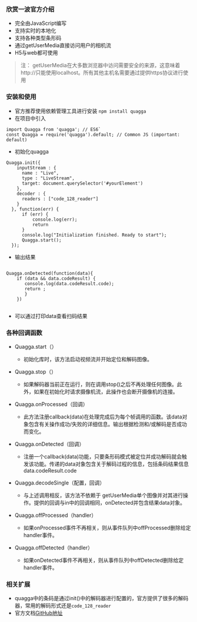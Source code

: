 ### 欣赏一波官方介绍
* 完全由JavaScript编写
* 支持实时的本地化
* 支持各种类型条形码
* 通过getUserMedia直接访问用户的相机流
* H5与web都可使用

> 注： getUserMedia在大多数浏览器中访问需要安全的来源，这意味着http://只能使用localhost。所有其他主机名需要通过提供https协议进行使用

### 安装和使用
* 官方推荐使用依赖管理工具进行安装
`npm install quagga`
* 在项目中引入

```
import Quagga from 'quagga'; // ES6`
const Quagga = require('quagga').default; // Common JS (important: default)
```

* 初始化quagga

```
Quagga.init({
    inputStream : {
      name : "Live",
      type : "LiveStream",
      target: document.querySelector('#yourElement')
    },
    decoder : {
      readers : ["code_128_reader"]
    }
  }, function(err) {
      if (err) {
          console.log(err);
          return
      }
      console.log("Initialization finished. Ready to start");
      Quagga.start();
  });
```

* 输出结果

```

Quagga.onDetected(function(data){
    if (data && data.codeResult) {
       console.log(data.codeResult.code);
       return ;
       }
    })
    
```
* 可以通过打印data查看扫码结果

### 各种回调函数
* Quagga.start（）
	* 初始化库时，该方法启动视频流并开始定位和解码图像。
* Quagga.stop（）
	* 如果解码器当前正在运行，则在调用stop()之后不再处理任何图像。此外，如果在初始化时请求摄像机流，此操作也会断开摄像机的连接。
* Quagga.onProcessed（回调）
	* 此方法注册callback(data)在处理完成后为每个帧调用的函数。该data对象包含有关操作成功/失败的详细信息。输出根据检测和/或解码是否成功而变化。
* Quagga.onDetected（回调）
	* 注册一个callback(data)功能，只要条形码模式被定位并成功解码就会触发该功能。传递的data对象包含关于解码过程的信息，包括条码结果信息data.codeResult.code
* Quagga.decodeSingle（配置，回调）
	* 与上述调用相反，该方法不依赖于 getUserMedia单个图像并对其进行操作。提供的回调与in中的回调相同，onDetected并包含结果data对象。

* Quagga.offProcessed（handler）
	* 如果onProcessed事件不再相关，则从事件队列中offProcessed删除给定handler事件。

* Quagga.offDetected（handler）
	* 如果onDetected事件不再相关，则从事件队列中offDetected删除给定handler事件。

### 相关扩展
* quagga中的条码是通过init()中的解码器进行配置的，官方提供了很多的解码器，常用的解码形式还是`code_128_reader`
* 官方文档[GitHub地址](https://github.com/serratus/quaggaJS)

